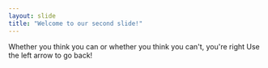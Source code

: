 ```yaml
---
layout: slide
title: "Welcome to our second slide!"
---
```

Whether you think you can or whether you think you can't, you're right
Use the left arrow to go back!
